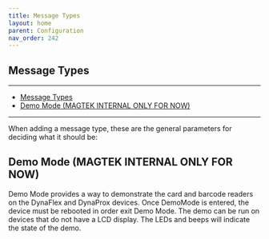 ```yaml
---
title: Message Types
layout: home
parent: Configuration
nav_order: 242
---
```


## Message Types

---

- [Message Types](#message-types)
- [Demo Mode (MAGTEK INTERNAL ONLY FOR NOW)](#demo-mode-magtek-internal-only-for-now)

---


When adding a message type, these are the general parameters for
deciding what it should be:

<span class="mark">  
</span>

## Demo Mode (MAGTEK INTERNAL ONLY FOR NOW) 

Demo Mode provides a way to demonstrate the card and barcode readers on
the DynaFlex and DynaProx devices. Once DemoMode is entered, the device
must be rebooted in order exit Demo Mode. The demo can be run on devices
that do not have a LCD display. The LEDs and beeps will indicate the
state of the demo.